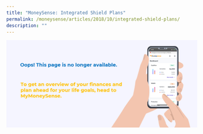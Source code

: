 ```yaml
---
title: "MoneySense: Integrated Shield Plans"
permalink: /moneysense/articles/2018/10/integrated-shield-plans/
description: ""
---
```

[![Oops](/images/Homepage/mymoneysense%20redirect.png)](https://www.mymoneysense.gov.sg/)